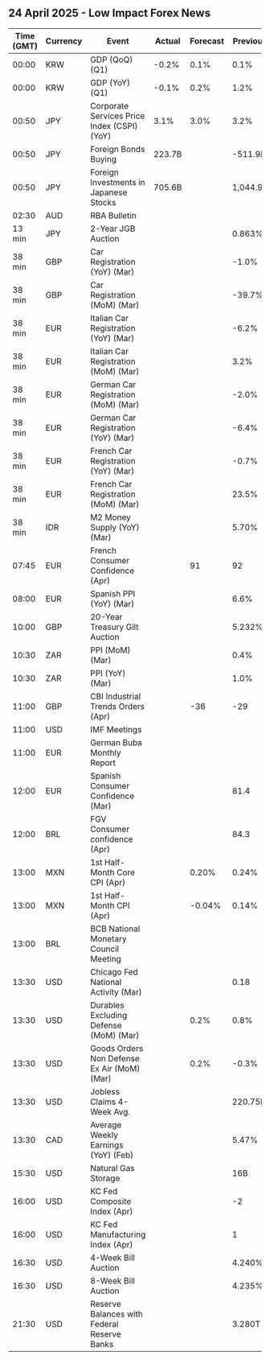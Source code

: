 ## 24 April 2025 - Low Impact Forex News

| Time (GMT) | Currency | Event | Actual | Forecast | Previous |
|------|----------|-------|--------|----------|----------|
| 00:00 | KRW | GDP (QoQ) (Q1) | -0.2% | 0.1% | 0.1% |
| 00:00 | KRW | GDP (YoY) (Q1) | -0.1% | 0.2% | 1.2% |
| 00:50 | JPY | Corporate Services Price Index (CSPI) (YoY) | 3.1% | 3.0% | 3.2% |
| 00:50 | JPY | Foreign Bonds Buying | 223.7B |  | -511.9B |
| 00:50 | JPY | Foreign Investments in Japanese Stocks | 705.6B |  | 1,044.9B |
| 02:30 | AUD | RBA Bulletin |  |  |  |
| 13 min | JPY | 2-Year JGB Auction |  |  | 0.863% |
| 38 min | GBP | Car Registration (YoY) (Mar) |  |  | -1.0% |
| 38 min | GBP | Car Registration (MoM) (Mar) |  |  | -39.7% |
| 38 min | EUR | Italian Car Registration (YoY) (Mar) |  |  | -6.2% |
| 38 min | EUR | Italian Car Registration (MoM) (Mar) |  |  | 3.2% |
| 38 min | EUR | German Car Registration (MoM) (Mar) |  |  | -2.0% |
| 38 min | EUR | German Car Registration (YoY) (Mar) |  |  | -6.4% |
| 38 min | EUR | French Car Registration (YoY) (Mar) |  |  | -0.7% |
| 38 min | EUR | French Car Registration (MoM) (Mar) |  |  | 23.5% |
| 38 min | IDR | M2 Money Supply (YoY) (Mar) |  |  | 5.70% |
| 07:45 | EUR | French Consumer Confidence (Apr) |  | 91 | 92 |
| 08:00 | EUR | Spanish PPI (YoY) (Mar) |  |  | 6.6% |
| 10:00 | GBP | 20-Year Treasury Gilt Auction |  |  | 5.232% |
| 10:30 | ZAR | PPI (MoM) (Mar) |  |  | 0.4% |
| 10:30 | ZAR | PPI (YoY) (Mar) |  |  | 1.0% |
| 11:00 | GBP | CBI Industrial Trends Orders (Apr) |  | -36 | -29 |
| 11:00 | USD | IMF Meetings |  |  |  |
| 11:00 | EUR | German Buba Monthly Report |  |  |  |
| 12:00 | EUR | Spanish Consumer Confidence (Mar) |  |  | 81.4 |
| 12:00 | BRL | FGV Consumer confidence (Apr) |  |  | 84.3 |
| 13:00 | MXN | 1st Half-Month Core CPI (Apr) |  | 0.20% | 0.24% |
| 13:00 | MXN | 1st Half-Month CPI (Apr) |  | -0.04% | 0.14% |
| 13:00 | BRL | BCB National Monetary Council Meeting |  |  |  |
| 13:30 | USD | Chicago Fed National Activity (Mar) |  |  | 0.18 |
| 13:30 | USD | Durables Excluding Defense (MoM) (Mar) |  | 0.2% | 0.8% |
| 13:30 | USD | Goods Orders Non Defense Ex Air (MoM) (Mar) |  | 0.2% | -0.3% |
| 13:30 | USD | Jobless Claims 4-Week Avg. |  |  | 220.75K |
| 13:30 | CAD | Average Weekly Earnings (YoY) (Feb) |  |  | 5.47% |
| 15:30 | USD | Natural Gas Storage |  |  | 16B |
| 16:00 | USD | KC Fed Composite Index (Apr) |  |  | -2 |
| 16:00 | USD | KC Fed Manufacturing Index (Apr) |  |  | 1 |
| 16:30 | USD | 4-Week Bill Auction |  |  | 4.240% |
| 16:30 | USD | 8-Week Bill Auction |  |  | 4.235% |
| 21:30 | USD | Reserve Balances with Federal Reserve Banks |  |  | 3.280T |
